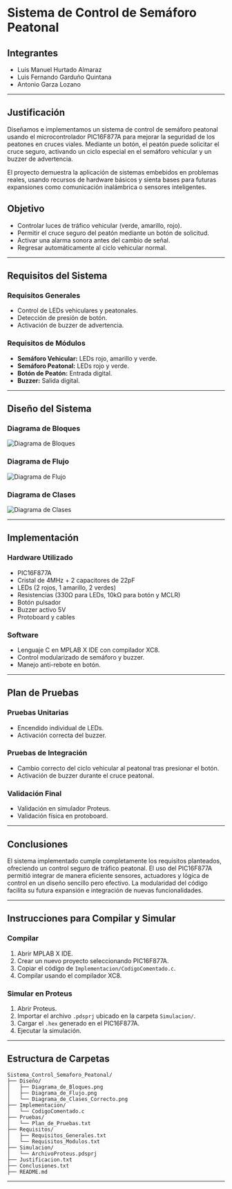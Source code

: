 # Sistema de Control de Semáforo Peatonal

## Integrantes
- Luis Manuel Hurtado Almaraz
- Luis Fernando Garduño Quintana
- Antonio Garza Lozano

---

## Justificación

Diseñamos e implementamos un sistema de control de semáforo peatonal usando el microcontrolador PIC16F877A para mejorar la seguridad de los peatones en cruces viales. Mediante un botón, el peatón puede solicitar el cruce seguro, activando un ciclo especial en el semáforo vehicular y un buzzer de advertencia.

El proyecto demuestra la aplicación de sistemas embebidos en problemas reales, usando recursos de hardware básicos y sienta bases para futuras expansiones como comunicación inalámbrica o sensores inteligentes.

## Objetivo

- Controlar luces de tráfico vehicular (verde, amarillo, rojo).
- Permitir el cruce seguro del peatón mediante un botón de solicitud.
- Activar una alarma sonora antes del cambio de señal.
- Regresar automáticamente al ciclo vehicular normal.

---

## Requisitos del Sistema

### Requisitos Generales
- Control de LEDs vehiculares y peatonales.
- Detección de presión de botón.
- Activación de buzzer de advertencia.

### Requisitos de Módulos
- **Semáforo Vehicular:** LEDs rojo, amarillo y verde.
- **Semáforo Peatonal:** LEDs rojo y verde.
- **Botón de Peatón:** Entrada digital.
- **Buzzer:** Salida digital.

---

## Diseño del Sistema

### Diagrama de Bloques

![Diagrama de Bloques](Diseño/Diagrama_de_Bloques.png)

### Diagrama de Flujo

![Diagrama de Flujo](Diseño/Diagrama_de_Flujo.png)

### Diagrama de Clases

![Diagrama de Clases](Diseño/Diagrama_de_Clases_Correcto.png)

---

## Implementación

### Hardware Utilizado
- PIC16F877A
- Cristal de 4MHz + 2 capacitores de 22pF
- LEDs (2 rojos, 1 amarillo, 2 verdes)
- Resistencias (330Ω para LEDs, 10kΩ para botón y MCLR)
- Botón pulsador
- Buzzer activo 5V
- Protoboard y cables

### Software
- Lenguaje C en MPLAB X IDE con compilador XC8.
- Control modularizado de semáforo y buzzer.
- Manejo anti-rebote en botón.

---

## Plan de Pruebas

### Pruebas Unitarias
- Encendido individual de LEDs.
- Activación correcta del buzzer.

### Pruebas de Integración
- Cambio correcto del ciclo vehicular al peatonal tras presionar el botón.
- Activación de buzzer durante el cruce peatonal.

### Validación Final
- Validación en simulador Proteus.
- Validación física en protoboard.

---

## Conclusiones

El sistema implementado cumple completamente los requisitos planteados, ofreciendo un control seguro de tráfico peatonal. El uso del PIC16F877A permitió integrar de manera eficiente sensores, actuadores y lógica de control en un diseño sencillo pero efectivo. La modularidad del código facilita su futura expansión e integración de nuevas funcionalidades.

---

## Instrucciones para Compilar y Simular

### Compilar
1. Abrir MPLAB X IDE.
2. Crear un nuevo proyecto seleccionando PIC16F877A.
3. Copiar el código de `Implementacion/CodigoComentado.c`.
4. Compilar usando el compilador XC8.

### Simular en Proteus
1. Abrir Proteus.
2. Importar el archivo `.pdsprj` ubicado en la carpeta `Simulacion/`.
3. Cargar el `.hex` generado en el PIC16F877A.
4. Ejecutar la simulación.

---

## Estructura de Carpetas

```plaintext
Sistema_Control_Semaforo_Peatonal/
├── Diseño/
│   ├── Diagrama_de_Bloques.png
│   ├── Diagrama_de_Flujo.png
│   └── Diagrama_de_Clases_Correcto.png
├── Implementacion/
│   └── CodigoComentado.c
├── Pruebas/
│   └── Plan_de_Pruebas.txt
├── Requisitos/
│   ├── Requisitos_Generales.txt
│   └── Requisitos_Modulos.txt
├── Simulacion/
│   └── ArchivoProteus.pdsprj
├── Justificacion.txt
├── Conclusiones.txt
├── README.md
```

---